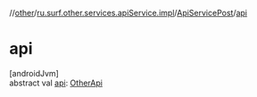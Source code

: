 //[other](../../../index.md)/[ru.surf.other.services.apiService.impl](../index.md)/[ApiServicePost](index.md)/[api](api.md)

# api

[androidJvm]\
abstract val [api](api.md): [OtherApi](../../ru.surf.other.services.api/-other-api/index.md)
